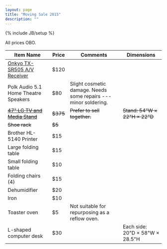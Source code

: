 ```yaml
---
layout: page
title: "Moving Sale 2015"
description: ""
---
```

{% include JB/setup %}

All prices OBO.

<table>
	<thead>
		<tr>
			<th>Item Name</th>
			<th>Price</th>
			<th>Comments</th>
			<th>Dimensions</th>
		</tr>
	</thead>
	<tbody>
		<tr>
			<td><a href="http://www.kijiji.ca/v-view-details.html?adId=1054110354">Onkyo TX-SR505 A/V Receiver</a></td>
			<td>$120</td>
			<td></td>
		</tr>
		<tr>
			<td>Polk Audio 5.1 Home Theatre Speakers</td>
			<td>$80</td>
			<td>Slight cosmetic damage. Needs some repairs --- minor soldering.</td>
		</tr>
		<tr>
			<td><del><a href="http://www.kijiji.ca/v-view-details.html?adId=1054098885">47" LG TV and Media Stand</a></del></td>
			<td><del>$375</del></td>
			<td><del>Prefer to sell together.</del></td>
			<td><del>Stand: 54"W &times; 22"H &times; 22"D</del></td>
		</tr>
		<tr>
			<td><del>Shoe rack</del></td>
			<td><del>$5</del></td>
		</tr>
		<tr>
			<td>Brother HL-5140 Printer</td>
			<td>$15</td>
		</tr>
		<tr>
			<td>Large folding table</td>
			<td>$15</td>
		</tr>
		<tr>
			<td>Small folding table</td>
			<td>$10</td>
		</tr>
		<tr>
			<td>Folding chairs (4)</td>
			<td>$15</td>
		</tr>
		<tr>
			<td>Dehumidifier</td>
			<td>$20</td>
		</tr>
		<tr>
			<td>Iron</td>
			<td>$10</td>
		</tr>
		<tr>
			<td>Toaster oven</td>
			<td>$5</td>
			<td>Not suitable for repurposing as a reflow oven.</td>
		</tr>
		<tr>
			<td>L-shaped computer desk</td>
			<td>$30</td>
			<td></td>
			<td>Each side: 20"D &times; 58"W &times; 28.5"H</td>
		</tr>
	</tbody>
</table>